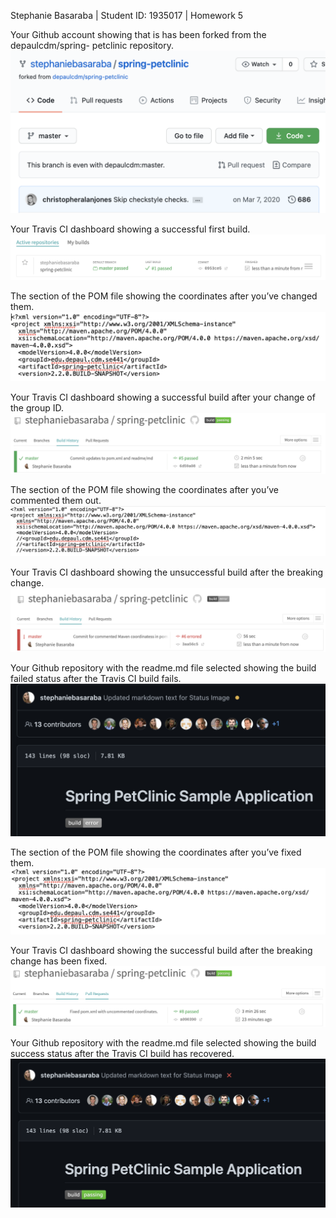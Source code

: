Stephanie Basaraba | Student ID: 1935017 | Homework 5

Your Github account showing that is has been forked from the depaulcdm/spring-
petclinic repository.
![1](images/1_forked_petclinic.png)

Your Travis CI dashboard showing a successful first build.
![2](images/2_dashboard_successful_build.png)


The section of the POM file showing the coordinates after you’ve changed them.
![3](images/3_pom_with_changed_coordinates.png)


Your Travis CI dashboard showing a successful build after your change of the group ID.
![4](images/4_successful_build_updated_group_id.png)


The section of the POM file showing the coordinates after you’ve commented them out.
![5](images/5_pom_commented_coordinates.png)


Your Travis CI dashboard showing the unsuccessful build after the breaking change.
![6](images/6_failed_build.png)


Your Github repository with the readme.md file selected showing the build failed status after the Travis CI build fails.
![7](images/7_readme_failed_build.png)


The section of the POM file showing the coordinates after you’ve fixed them.
![8](images/8_pom_fixed_coordinates.png)


Your Travis CI dashboard showing the successful build after the breaking change has been fixed.
![9](images/9_successful_build_break_fix.png)


Your Github repository with the readme.md file selected showing the build success status after the Travis CI build has recovered.
![10](images/10_readme_successful_build.png)